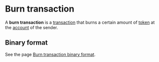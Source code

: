 # Burn transaction

A **burn transaction** is a [transaction](/blockchain/transaction.md) that burns a certain amount of [token](/blockchain/token.md) at the [account](/blockchain/account.md) of the sender.

## Binary format

See the page [Burn transaction binary format](/blockchain/binary-format/transaction-binary-format/burn-transaction-binary-format.md).
